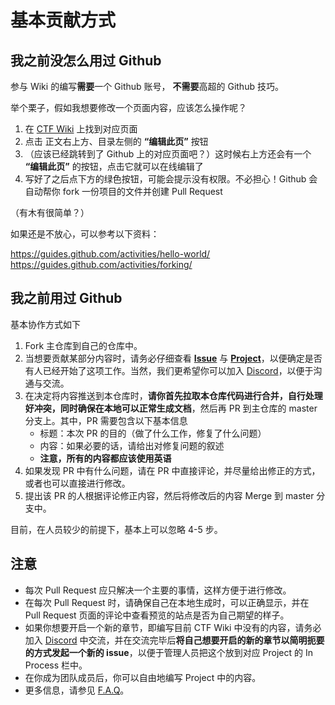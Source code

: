 # 基本贡献方式

## 我之前没怎么用过 Github

参与 Wiki 的编写**需要**一个 Github 账号， **不需要**高超的 Github 技巧。

举个栗子，假如我想要修改一个页面内容，应该怎么操作呢？

1. 在 [CTF Wiki](https://ctf-wiki.github.io/ctf-wiki/) 上找到对应页面
2. 点击 正文右上方、目录左侧的 **“编辑此页”** 按钮
3. （应该已经跳转到了 Github 上的对应页面吧？）这时候右上方还会有一个 **“编辑此页”** 的按钮，点击它就可以在线编辑了
4. 写好了之后点下方的绿色按钮，可能会提示没有权限。不必担心！Github 会自动帮你 fork 一份项目的文件并创建 Pull Request

（有木有很简单？）

如果还是不放心，可以参考以下资料：  

https://guides.github.com/activities/hello-world/  
https://guides.github.com/activities/forking/  

## 我之前用过 Github

基本协作方式如下

1. Fork 主仓库到自己的仓库中。
2. 当想要贡献某部分内容时，请务必仔细查看 **[Issue](https://github.com/ctf-wiki/ctf-wiki/issues)** 与 **[Project](https://github.com/ctf-wiki/ctf-wiki/projects)**，以便确定是否有人已经开始了这项工作。当然，我们更希望你可以加入 [Discord](https://discord.gg/ekv7WDa9pq)，以便于沟通与交流。
3. 在决定将内容推送到本仓库时，**请你首先拉取本仓库代码进行合并，自行处理好冲突，同时确保在本地可以正常生成文档**，然后再 PR 到主仓库的 master 分支上。其中，PR 需要包含以下基本信息
    * 标题：本次 PR 的目的（做了什么工作，修复了什么问题）
    * 内容：如果必要的话，请给出对修复问题的叙述
    * **注意，所有的内容都应该使用英语**
4. 如果发现 PR 中有什么问题，请在 PR 中直接评论，并尽量给出修正的方式，或者也可以直接进行修改。 
5. 提出该 PR 的人根据评论修正内容，然后将修改后的内容 Merge 到 master 分支中。

目前，在人员较少的前提下，基本上可以忽略 4-5 步。

## 注意

- 每次 Pull Request 应只解决一个主要的事情，这样方便于进行修改。
- 在每次 Pull Request 时，请确保自己在本地生成时，可以正确显示，并在 Pull Request 页面的评论中查看预览的站点是否为自己期望的样子。
- 如果你想要开启一个新的章节，即编写目前 CTF Wiki 中没有的内容，请务必加入 [Discord](https://discord.gg/ekv7WDa9pq) 中交流，并在交流完毕后**将自己想要开启的新的章节以简明扼要的方式发起一个新的 issue**，以便于管理人员把这个放到对应 Project 的 In Process 栏中。
- 在你成为团队成员后，你可以自由地编写 Project 中的内容。
- 更多信息，请参见 [F.A.Q](https://github.com/ctf-wiki/ctf-wiki/wiki/F.A.Q)。
